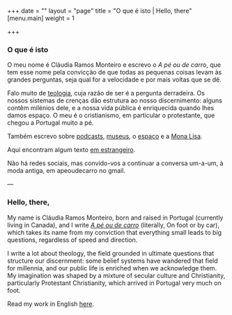 +++
date = ""
layout = "page"
title = "O que é isto | Hello, there"
[menu.main]
weight = 1

+++
### O que é isto

O meu nome é Cláudia Ramos Monteiro e escrevo o _A pé ou de carro_, que tem esse nome pela convicção de que todas as pequenas coisas levam às grandes perguntas, seja qual for a velocidade e por mais voltas que se dê.

Falo muito de [teologia](/blog/teologia), cuja razão de ser é a pergunta derradeira. Os nossos sistemas de crenças dão estrutura ao nosso discernimento: alguns contêm milénios dele, e a nossa vida pública é enriquecida quando lhes damos espaço. O meu é o cristianismo, em particular o protestante, que chegou a Portugal muito a pé.

Também escrevo sobre [podcasts](/blog/podcasts), [museus](/blog/museus/), o [espaço](/blog/espaço/) e a [Mona Lisa](/blog/mona-lisa/).

Aqui encontram algum texto [em estrangeiro](/blog/en-inglés).

Não há redes sociais, mas convido-vos a continuar a conversa um-a-um, à moda antiga, em apeoudecarro no gmail.

—

### Hello, there,

My name is Cláudia Ramos Monteiro, born and raised in Portugal (currently living in Canada), and I write [_A pé ou de carro_](/blog/en-inglés) (literally, On foot or by car), which takes its name from my conviction that everything small leads to big questions, regardless of speed and direction.

I write a lot about theology, the field grounded in ultimate questions that structure our discernment: some belief systems have wandered that field for millennia, and our public life is enriched when we acknowledge them. My imagination was shaped by a mixture of secular culture and Christianity, particularly Protestant Christianity, which arrived in Portugal very much on foot.

Read my work in English [here](/blog/en-inglés).
